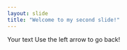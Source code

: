 ```yaml
---
layout: slide
title: "Welcome to my second slide!"
---
```


Your text
Use the left arrow to go back!
